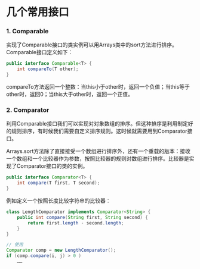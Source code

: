 # 几个常用接口

### 1. Comparable

实现了Comparable接口的类实例可以用Arrays类中的sort方法进行排序。Comparable接口定义如下：

```java
public interface Comparable<T> {
    int compareTo(T other);
}
```

compareTo方法返回一个整数：当this小于other时，返回一个负值；当this等于other时，返回0；当this大于other时，返回一个正值。

### 2. Comparator

利用Comparable接口我们可以实现对对象数组的排序。但这种排序是利用制定好的规则排序，有时候我们需要自定义排序规则。这时候就需要用到Comparator接口。

Arrays.sort方法除了直接接受一个数组进行排序外，还有一个重载的版本：接收一个数组和一个比较器作为参数，按照比较器的规则对数组进行排序。比较器是实现了Comparator接口的类的实例。

```java
public interface Comparator<T> {
    int compare(T first, T second);
}
```

例如定义一个按照长度比较字符串的比较器：

```java
class LengthComparator implements Comparator<String> {
    public int compare(String first, String second) {
        return first.length - second.length;
    }
}

// 使用
Comparator comp = new LengthComparator();
if (comp.compare(i, j) > 0 )
    ……
```

